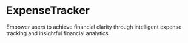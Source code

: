 # ExpenseTracker
Empower users to achieve financial clarity through intelligent expense tracking and insightful financial analytics
